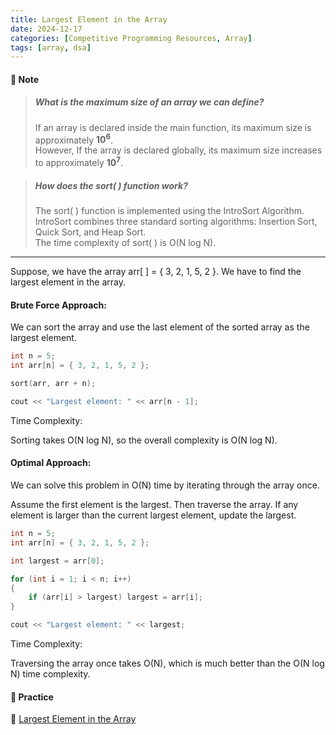 ```yaml
---
title: Largest Element in the Array
date: 2024-12-17
categories: [Competitive Programming Resources, Array]
tags: [array, dsa]
---
```


#### **📝 Note**

> ##### What is the maximum size of an array we can define?
> If an array is declared inside the main function, its maximum size is approximately **10<sup>6</sup>**.\
> However, If the array is declared globally, its maximum size increases to approximately **10<sup>7</sup>**.

> ##### How does the sort( ) function work?
> The sort( ) function is implemented using the IntroSort Algorithm.\
> IntroSort combines three standard sorting algorithms: Insertion Sort, Quick Sort, and Heap Sort.\
> The time complexity of sort( ) is O(N log N).

---

Suppose, we have the array arr[ ] = { 3, 2, 1, 5, 2 }. We have to find the largest element in the array.

#### Brute Force Approach:

We can sort the array and use the last element of the sorted array as the largest element.

```cpp
int n = 5;
int arr[n] = { 3, 2, 1, 5, 2 };

sort(arr, arr + n);

cout << "Largest element: " << arr[n - 1];
```

Time Complexity:

Sorting takes O(N log N), so the overall complexity is O(N log N).

#### Optimal Approach:

We can solve this problem in O(N) time by iterating through the array once.

Assume the first element is the largest. Then traverse the array. If any element is larger than the current largest element, update the largest.

```cpp
int n = 5;
int arr[n] = { 3, 2, 1, 5, 2 };

int largest = arr[0];

for (int i = 1; i < n; i++) 
{
    if (arr[i] > largest) largest = arr[i];
}

cout << "Largest element: " << largest;
```

Time Complexity:

Traversing the array once takes O(N), which is much better than the O(N log N) time complexity.

#### **🎯 Practice** 

🔗 [Largest Element in the Array](https://www.naukri.com/code360/problems/largest-element-in-the-array-largest-element-in-the-array_5026279)